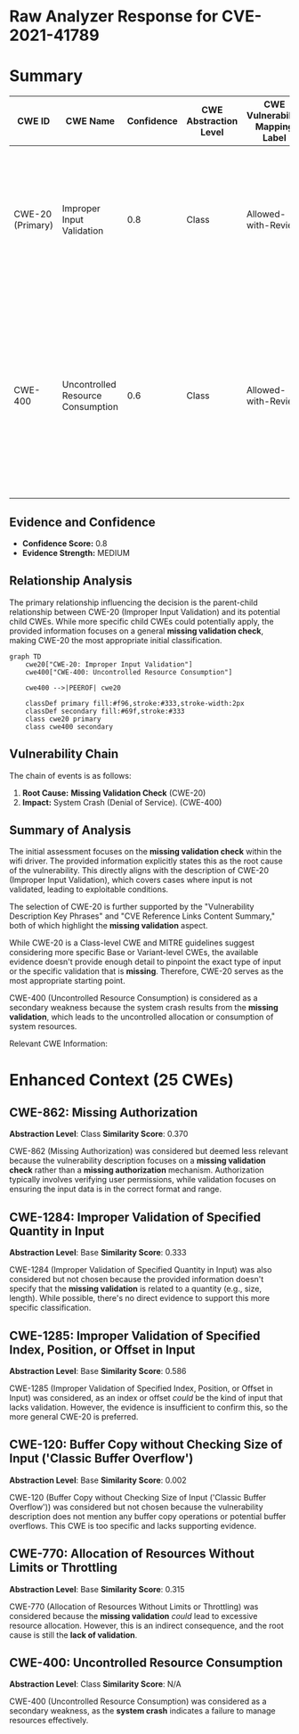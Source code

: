 # Raw Analyzer Response for CVE-2021-41789

# Summary
| CWE ID | CWE Name | Confidence | CWE Abstraction Level | CWE Vulnerability Mapping Label | CWE-Vulnerability Mapping Notes |
|---|---|---|---|---|---|
| CWE-20 (Primary) | Improper Input Validation | 0.8 | Class | Allowed-with-Review | The vulnerability stems from a **missing validation check**, which falls under the broader category of **improper input validation**.  |
| CWE-400 | Uncontrolled Resource Consumption | 0.6 | Class | Allowed-with-Review | System crash due to missing validation can be seen as a form of uncontrolled resource consumption since the system resources were not being properly released after an invalid input. |

## Evidence and Confidence

*   **Confidence Score:** 0.8
*   **Evidence Strength:** MEDIUM

## Relationship Analysis
The primary relationship influencing the decision is the parent-child relationship between CWE-20 (Improper Input Validation) and its potential child CWEs. While more specific child CWEs could potentially apply, the provided information focuses on a general **missing validation check**, making CWE-20 the most appropriate initial classification.

```mermaid
graph TD
    cwe20["CWE-20: Improper Input Validation"]
    cwe400["CWE-400: Uncontrolled Resource Consumption"]
    
    cwe400 -->|PEEROF| cwe20
    
    classDef primary fill:#f96,stroke:#333,stroke-width:2px
    classDef secondary fill:#69f,stroke:#333
    class cwe20 primary
    class cwe400 secondary
```

## Vulnerability Chain
The chain of events is as follows:

1.  **Root Cause:** **Missing Validation Check** (CWE-20)
2.  **Impact:** System Crash (Denial of Service). (CWE-400)

## Summary of Analysis
The initial assessment focuses on the **missing validation check** within the wifi driver. The provided information explicitly states this as the root cause of the vulnerability. This directly aligns with the description of CWE-20 (Improper Input Validation), which covers cases where input is not validated, leading to exploitable conditions.

The selection of CWE-20 is further supported by the "Vulnerability Description Key Phrases" and "CVE Reference Links Content Summary," both of which highlight the **missing validation** aspect.

While CWE-20 is a Class-level CWE and MITRE guidelines suggest considering more specific Base or Variant-level CWEs, the available evidence doesn't provide enough detail to pinpoint the exact type of input or the specific validation that is **missing**. Therefore, CWE-20 serves as the most appropriate starting point.

CWE-400 (Uncontrolled Resource Consumption) is considered as a secondary weakness because the system crash results from the **missing validation**, which leads to the uncontrolled allocation or consumption of system resources.

Relevant CWE Information:

# Enhanced Context (25 CWEs)

## CWE-862: Missing Authorization
**Abstraction Level**: Class
**Similarity Score**: 0.370

CWE-862 (Missing Authorization) was considered but deemed less relevant because the vulnerability description focuses on a **missing validation check** rather than a **missing authorization** mechanism. Authorization typically involves verifying user permissions, while validation focuses on ensuring the input data is in the correct format and range.

## CWE-1284: Improper Validation of Specified Quantity in Input
**Abstraction Level**: Base
**Similarity Score**: 0.333

CWE-1284 (Improper Validation of Specified Quantity in Input) was also considered but not chosen because the provided information doesn't specify that the **missing validation** is related to a quantity (e.g., size, length). While possible, there's no direct evidence to support this more specific classification.

## CWE-1285: Improper Validation of Specified Index, Position, or Offset in Input
**Abstraction Level**: Base
**Similarity Score**: 0.586

CWE-1285 (Improper Validation of Specified Index, Position, or Offset in Input) was considered, as an index or offset *could* be the kind of input that lacks validation. However, the evidence is insufficient to confirm this, so the more general CWE-20 is preferred.

## CWE-120: Buffer Copy without Checking Size of Input ('Classic Buffer Overflow')
**Abstraction Level**: Base
**Similarity Score**: 0.002

CWE-120 (Buffer Copy without Checking Size of Input ('Classic Buffer Overflow')) was considered but not chosen because the vulnerability description does not mention any buffer copy operations or potential buffer overflows. This CWE is too specific and lacks supporting evidence.

## CWE-770: Allocation of Resources Without Limits or Throttling
**Abstraction Level**: Base
**Similarity Score**: 0.315

CWE-770 (Allocation of Resources Without Limits or Throttling) was considered because the **missing validation** *could* lead to excessive resource allocation. However, this is an indirect consequence, and the root cause is still the **lack of validation**.

## CWE-400: Uncontrolled Resource Consumption
**Abstraction Level**: Class
**Similarity Score**: N/A

CWE-400 (Uncontrolled Resource Consumption) was considered as a secondary weakness, as the **system crash** indicates a failure to manage resources effectively.